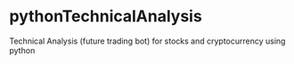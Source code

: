 # pythonTechnicalAnalysis
Technical Analysis (future trading bot) for stocks and cryptocurrency using python
